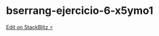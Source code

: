 # bserrang-ejercicio-6-x5ymo1

[Edit on StackBlitz ⚡️](https://stackblitz.com/edit/bserrang-ejercicio-6-x5ymo1)